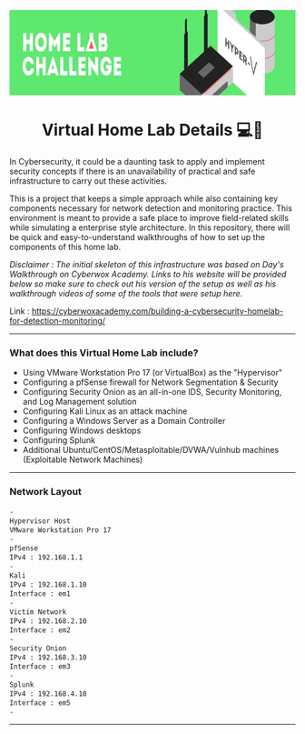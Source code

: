 
<br><h1 align="center"><img height="150" src="./Images/VirtualLabHeader.png" /><br><br> Virtual Home Lab Details 💻📝</h1>

In Cybersecurity, it could be a daunting task to apply and implement security concepts if there is an unavailability of practical and safe infrastructure to carry out these activities.

This is a project that keeps a simple approach while also containing key components necessary for network detection and monitoring practice. This environment is meant to provide a safe place to improve field-related skills while simulating a enterprise style architecture. In this repository, there will be quick and easy-to-understand walkthroughs of how to set up the components of this home lab.


*Disclaimer : The initial skeleton of this infrastructure was based on Day's Walkthrough on Cyberwox Academy. Links to his website will be provided below so make sure to check out his version of the setup as well as his walkthrough videos of some of the tools that were setup here.*

Link : https://cyberwoxacademy.com/building-a-cybersecurity-homelab-for-detection-monitoring/

---

### What does this Virtual Home Lab include?

- Using VMware Workstation Pro 17 (or VirtualBox) as the "Hypervisor"
- Configuring a pfSense firewall for Network Segmentation & Security
- Configuring Security Onion as an all-in-one IDS, Security Monitoring, and Log Management solution
- Configuring Kali Linux as an attack machine
- Configuring a Windows Server as a Domain Controller
- Configuring Windows desktops
- Configuring Splunk
- Additional Ubuntu/CentOS/Metasploitable/DVWA/Vulnhub machines (Exploitable Network Machines)

---

### Network Layout

```
-
Hypervisor Host
VMware Workstation Pro 17
-
pfSense
IPv4 : 192.168.1.1
-
Kali
IPv4 : 192.168.1.10
Interface : em1 
-
Victim Network
IPv4 : 192.168.2.10
Interface : em2
-
Security Onion
IPv4 : 192.168.3.10
Interface : em3
-
Splunk
IPv4 : 192.168.4.10
Interface : em5
-
```

---
